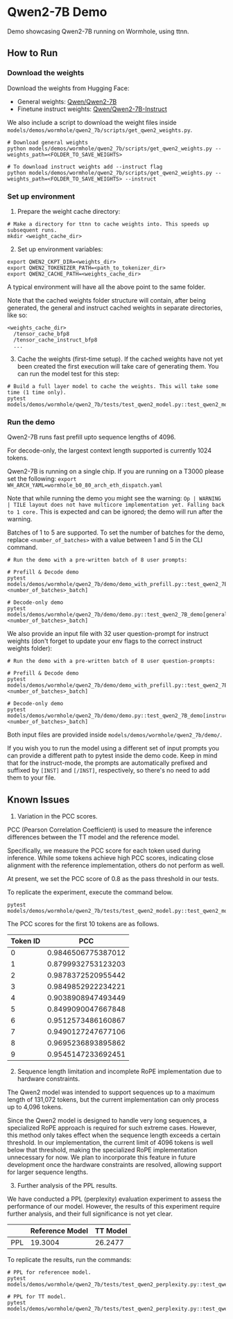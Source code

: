 # Qwen2-7B Demo

Demo showcasing Qwen2-7B running on Wormhole, using ttnn.

## How to Run

### Download the weights

Download the weights from Hugging Face:
- General weights: [Qwen/Qwen2-7B](https://huggingface.co/Qwen/Qwen2-7B)
- Finetune instruct weights: [Qwen/Qwen2-7B-Instruct](https://huggingface.co/Qwen/Qwen2-7B-Instruct)

We also include a script to download the weight files inside `models/demos/wormhole/qwen2_7b/scripts/get_qwen2_weights.py`.

```
# Download general weights
python models/demos/wormhole/qwen2_7b/scripts/get_qwen2_weights.py --weights_path=<FOLDER_TO_SAVE_WEIGHTS>

# To download instruct weights add --instruct flag
python models/demos/wormhole/qwen2_7b/scripts/get_qwen2_weights.py --weights_path=<FOLDER_TO_SAVE_WEIGHTS> --instruct
```

### Set up environment

1. Prepare the weight cache directory:

```
# Make a directory for ttnn to cache weights into. This speeds up subsequent runs.
mkdir <weight_cache_dir>
```

2. Set up environment variables:
```
export QWEN2_CKPT_DIR=<weights_dir>
export QWEN2_TOKENIZER_PATH=<path_to_tokenizer_dir>
export QWEN2_CACHE_PATH=<weights_cache_dir>
```

A typical environment will have all the above point to the same folder.

Note that the cached weights folder structure will contain, after being generated, the general and instruct cached weights in separate directories, like so:

```
<weights_cache_dir>
  /tensor_cache_bfp8
  /tensor_cache_instruct_bfp8
  ...
```

3. Cache the weights (first-time setup).
If the cached weights have not yet been created the first execution will take care of generating them. You can run the model test for this step:

```
# Build a full layer model to cache the weights. This will take some time (1 time only).
pytest models/demos/wormhole/qwen2_7b/tests/test_qwen2_model.py::test_qwen2_model_inference
```

### Run the demo

Qwen2-7B runs fast prefill upto sequence lengths of 4096.

For decode-only, the largest context length supported is currently 1024 tokens.

Qwen2-7B is running on a single chip. If you are running on a T3000 please set the following: `export WH_ARCH_YAML=wormhole_b0_80_arch_eth_dispatch.yaml`

Note that while running the demo you might see the warning: `Op | WARNING  | TILE layout does not have multicore implementation yet. Falling back to 1 core.` This is expected and can be ignored; the demo will run after the warning.

Batches of 1 to 5 are supported. To set the number of batches for the demo, replace `<number_of_batches>` with a value between 1 and 5 in the CLI command.

```
# Run the demo with a pre-written batch of 8 user prompts:

# Prefill & Decode demo
pytest models/demos/wormhole/qwen2_7b/demo/demo_with_prefill.py::test_qwen2_7B_demo[general_weights-<number_of_batches>_batch]

# Decode-only demo
pytest models/demos/wormhole/qwen2_7b/demo/demo.py::test_qwen2_7B_demo[general_weights-<number_of_batches>_batch]
```

We also provide an input file with 32 user question-prompt for instruct weights (don't forget to update your env flags to the correct instruct weights folder):
```
# Run the demo with a pre-written batch of 8 user question-prompts:

# Prefill & Decode demo
pytest models/demos/wormhole/qwen2_7b/demo/demo_with_prefill.py::test_qwen2_7B_demo[instruct_weights-<number_of_batches>_batch]

# Decode-only demo
pytest models/demos/wormhole/qwen2_7b/demo/demo.py::test_qwen2_7B_demo[instruct_weights-<number_of_batches>_batch]
```

Both input files are provided inside `models/demos/wormhole/qwen2_7b/demo/`.

If you wish you to run the model using a different set of input prompts you can provide a different path to pytest inside the demo code. Keep in mind that for the instruct-mode, the prompts are automatically prefixed and suffixed by `[INST]` and `[/INST]`, respectively, so there's no need to add them to your file.

## Known Issues

1. Variation in the PCC scores.

PCC (Pearson Correlation Coefficient) is used to measure the inference differences between the TT model and the reference model.

Specifically, we measure the PCC score for each token used during inference. While some tokens achieve high PCC scores, indicating close alignment with the reference implementation, others do not perform as well.

At present, we set the PCC score of 0.8 as the pass threshold in our tests.

To replicate the experiment, execute the command below.
```
pytest models/demos/wormhole/qwen2_7b/tests/test_qwen2_model.py::test_qwen2_model_inference
```

The PCC scores for the first 10 tokens are as follows.

| Token ID | PCC |
|----------|-----|
| 0 | 0.9846506775387012 |
| 1 | 0.8799932753123203 |
| 2 | 0.9878372520955442 |
| 3 | 0.9849852922234221 |
| 4 | 0.9038908947493449 |
| 5 | 0.8499090047667848 |
| 6 | 0.9512573486160867 |
| 7 | 0.9490127247677106 |
| 8 | 0.9695236893895862 |
| 9 | 0.9545147233692451 |

2. Sequence length limitation and incomplete RoPE implementation due to hardware constraints.

The Qwen2 model was intended to support sequences up to a maximum length of 131,072 tokens, but the current implementation can only process up to 4,096 tokens.

Since the Qwen2 model is designed to handle very long sequences, a specialized RoPE approach is required for such extreme cases. However, this method only takes effect when the sequence length exceeds a certain threshold. In our implementation, the current limit of 4096 tokens is well below that threshold, making the specialized RoPE implementation unnecessary for now. We plan to incorporate this feature in future development once the hardware constraints are resolved, allowing support for larger sequence lengths.

3. Further analysis of the PPL results.

We have conducted a PPL (perplexity) evaluation experiment to assess the performance of our model. However, the results of this experiment require further analysis, and their full significance is not yet clear.

|     | Reference Model | TT Model |
|-----|-----------------|----------|
| PPL | 19.3004 | 26.2477 |

To replicate the results, run the commands:

```
# PPL for referencee model.
pytest models/demos/wormhole/qwen2_7b/tests/test_qwen2_perplexity.py::test_qwen2_reference_perplexity

# PPL for TT model.
pytest models/demos/wormhole/qwen2_7b/tests/test_qwen2_perplexity.py::test_qwen2_perplexity
```
